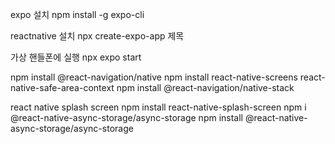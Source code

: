 expo 설치
npm install -g expo-cli

reactnative 설치 
npx create-expo-app 제목

가상 핸들폰에 실행
npx expo start

npm install @react-navigation/native
npm install react-native-screens react-native-safe-area-context
npm install @react-navigation/native-stack

react native splash screen
npm install react-native-splash-screen
npm i @react-native-async-storage/async-storage
npm install @react-native-async-storage/async-storage